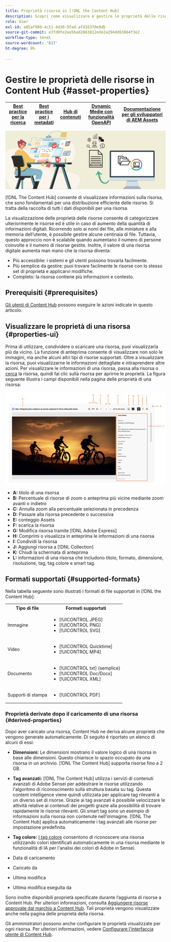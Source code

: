 ```yaml
---
title: Proprietà risorsa in [!DNL the Content Hub]
description: Scopri come visualizzare e gestire le proprietà delle risorse in [!DNL Content Hub]
role: User
exl-id: a85af980-4c51-4d30-9fad-afd16370e9db
source-git-commit: e3fd0fe2ee5bad2863812ede2a294dd63864f3e2
workflow-type: tm+mt
source-wordcount: '617'
ht-degree: 9%

---
```


# Gestire le proprietà delle risorse in Content Hub {#asset-properties}

| [Best practice per la ricerca](/help/assets/search-best-practices.md) | [Best practice per i metadati](/help/assets/metadata-best-practices.md) | [Hub di contenuti](/help/assets/product-overview.md) | [Dynamic Medie con funzionalità OpenAPI](/help/assets/dynamic-media-open-apis-overview.md) | [Documentazione per gli sviluppatori di AEM Assets](https://developer.adobe.com/experience-cloud/experience-manager-apis/) |
| ------------- | --------------------------- |---------|----|-----|

![Immagine banner metadati](assets/metadata-banner-image.png)

[!DNL The Content Hub] consente di visualizzare informazioni sulla risorsa, che sono fondamentali per una distribuzione efficiente delle risorse. Si tratta della raccolta di tutti i dati disponibili per una risorsa.

La visualizzazione delle proprietà delle risorse consente di categorizzare ulteriormente le risorse ed è utile in caso di aumento della quantità di informazioni digitali. Ricorrendo solo ai nomi dei file, alle miniature e alla memoria dell’utente, è possibile gestire alcune centinaia di file. Tuttavia, questo approccio non è scalabile quando aumentano il numero di persone coinvolte e il numero di risorse gestite. Inoltre, il valore di una risorsa digitale aumenta man mano che la risorsa diventa:

* Più accessibile: i sistemi e gli utenti possono trovarla facilmente.
* Più semplice da gestire: puoi trovare facilmente le risorse con lo stesso set di proprietà e applicarvi modifiche.
* Completo: la risorsa contiene più informazioni e contesto.

## Prerequisiti {#prerequisites}

[Gli utenti di Content Hub](deploy-content-hub.md#onboard-content-hub-users) possono eseguire le azioni indicate in questo articolo.

## Visualizzare le proprietà di una risorsa {#properties-ui}

Prima di utilizzare, condividere o scaricare una risorsa, puoi visualizzarla più da vicino. La funzione di anteprima consente di visualizzare non solo le immagini, ma anche alcuni altri tipi di risorse supportati. Oltre a visualizzare la risorsa, puoi visualizzarne le informazioni dettagliate e intraprendere altre azioni. Per visualizzare le informazioni di una risorsa, passa alla risorsa o [cerca](search-assets.md) la risorsa, quindi fai clic sulla risorsa per aprirne le proprietà. La figura seguente illustra i campi disponibili nella pagina delle proprietà di una risorsa:

![Proprietà dell&#39;interfaccia utente di una risorsa](assets/properties-ui.png)

* **A:** titolo di una risorsa
* **B:** Percentuale di risorse di zoom o anteprima più vicine mediante zoom avanti o indietro
* **C:** Annulla zoom alla percentuale selezionata in precedenza
* **D:** Passare alla risorsa precedente o successiva
* **E:** conteggio Assets
* **F:** scarica la risorsa
* **G:** Modifica risorsa tramite [!DNL Adobe Express]
* **H:** Comprimi o visualizza in anteprima le informazioni di una risorsa
* **I:** Condividi la risorsa
* **J:** Aggiungi risorsa a [!DNL Collection]
* **K:** Chiudi la schermata di anteprima
* **L:** informazioni di una risorsa che includono titolo, formato, dimensione, risoluzione, tag, tag colore e smart tag.

## Formati supportati {#supported-formats}

Nella tabella seguente sono illustrati i formati di file supportati in [!DNL the Content Hub]:

<table> 
    <tbody>
     <tr>
      <th><strong>Tipo di file</strong></th>
      <th><strong>Formati supportati</strong></th>
     </tr>
     <tr>
      <td>Immagine</td>
      <td>
        <ul>
            <li>[!UICONTROL JPEG]</li> 
            <li>[!UICONTROL PNG]</li> 
            <li>[!UICONTROL SVG]</li>
        </ul>
      </td>
     </tr>
     <tr>
      <td>Video</td>
      <td>
        <ul>
            <li>[!UICONTROL Quicktime]</li>  
            <li>[!UICONTROL MP4]</li> 
        </ul>
      </td>
     </tr>
      <tr>
      <td>Documento</td>
      <td>
        <ul>
            <li>[!UICONTROL txt] (semplice)</li>  
            <li>[!UICONTROL Doc/Docx]</li> 
            <li>[!UICONTROL XML]</li>
        </ul>
      </td>
     </tr>
     <tr>
      <td>Supporti di stampa</td>
      <td>
        <ul>
            <li>[!UICONTROL PDF]</li>  
        </ul>
      </td>
     </tr>  
    </tbody>
   </table>

### Proprietà derivate dopo il caricamento di una risorsa {#derived-properties}

Dopo aver caricato una risorsa, Content Hub ne deriva alcune proprietà che vengono generate automaticamente. Di seguito è riportato un elenco di alcuni di essi:

* **Dimensioni:** Le dimensioni mostrano il valore logico di una risorsa in base alle dimensioni. Questo chiarisce lo spazio occupato da una risorsa in un archivio. [!DNL The Content Hub] supporta risorse fino a 2 GB.

<!--* **Tags:** Tags help you categorize assets that can be browsed and searched more efficiently. Tagging helps in propagating the appropriate taxonomy to other users and workflows. -->

* **Tag avanzati:** [!DNL The Content Hub] utilizza i servizi di contenuti avanzati di Adobe Sensei per addestrare le risorse utilizzando l&#39;algoritmo di riconoscimento sulla struttura basata su tag. Questa content intelligence viene quindi utilizzata per applicare tag rilevanti a un diverso set di risorse. Grazie ai tag avanzati è possibile velocizzare le attività relative ai contenuti dei progetti grazie alla possibilità di trovare rapidamente le risorse rilevanti. Gli smart tag sono un esempio di informazioni sulla risorsa non contenute nell’immagine. [!DNL The Content Hub] applica automaticamente i tag avanzati alle risorse per impostazione predefinita.

* **Tag colore:** [I tag colore](#https://experienceleague.adobe.com/docs/experience-manager-cloud-service/content/assets/manage/color-tag-images.html?lang=en) consentono di riconoscere una risorsa utilizzando colori identificati automaticamente in una risorsa mediante le funzionalità di IA per l&#39;analisi dei colori di Adobe in Sensei.

* Data di caricamento

* Caricato da

* Ultima modifica

* Ultima modifica eseguita da

Sono inoltre disponibili proprietà specificate durante l’aggiunta di risorse a Content Hub. Per ulteriori informazioni, consulta [Aggiungere risorse approvate dal marchio a Content Hub](upload-brand-approved-assets.md). Tali proprietà vengono visualizzate anche nella pagina delle proprietà della risorsa.

Gli amministratori possono anche configurare le proprietà visualizzate per ogni risorsa. Per ulteriori informazioni, vedere [Configurare l&#39;interfaccia utente di Content Hub](configure-content-hub-ui-options.md#configure-asset-details-content-hub).

<!--

### Date range {#date-range} 

The date range allows you to select dates you want to see the assets. You can customize date range by choosing the start and end dates. 

-->
